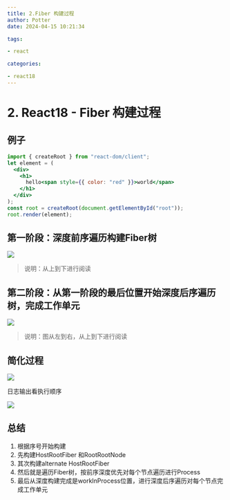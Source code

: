 ```yaml
---
title: 2.Fiber 构建过程
author: Potter
date: 2024-04-15 10:21:34

tags:

- react

categories:

- react18
---
```


# 2. React18 - Fiber 构建过程


## 例子

```jsx
import { createRoot } from "react-dom/client";
let element = (
  <div>
    <h1>
      hello<span style={{ color: "red" }}>world</span>
    </h1>
  </div>
);
const root = createRoot(document.getElementById("root"));
root.render(element);
```

## **第一阶段：深度前序遍历构建Fiber树**

![](https://cdn.jsdelivr.net/gh/yxw007/BlogPicBed@master//img/20240410182614.jpeg)

> 说明：从上到下进行阅读
>

## **第二阶段：从第一阶段的最后位置开始深度后序遍历树，完成工作单元**

![](https://cdn.jsdelivr.net/gh/yxw007/BlogPicBed@master//img/20240410182626.jpeg)

> 说明：图从左到右，从上到下进行阅读
>

## 简化过程

![](https://cdn.jsdelivr.net/gh/yxw007/BlogPicBed@master//img/20240410182642.jpeg)

日志输出看执行顺序

![](https://cdn.jsdelivr.net/gh/yxw007/BlogPicBed@master//img/20240410182650.png)

## 总结

1. 根据序号开始构建
2. 先构建HostRootFiber 和RootRootNode
3. 其次构建alternate HostRootFiber
4. 然后就是遍历Fiber树，按前序深度优先对每个节点遍历进行Process
5. 最后从深度构建完成是workInProcess位置，进行深度后序遍历对每个节点完成工作单元
